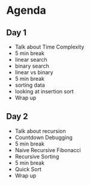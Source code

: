 # Agenda

## Day 1
- Talk about Time Complexity
- 5 min break
- linear search
- binary search
- linear vs binary
- 5 min break
- sorting data
- looking at insertion sort
- Wrap up

## Day 2
- Talk about recursion
- Countdown Debugging
- 5 min break
- Naive Recursive Fibonacci
- Recursive Sorting
- 5 min break
- Quick Sort
- Wrap up